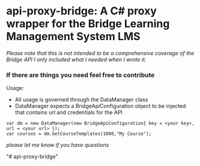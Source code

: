 # api-proxy-bridge:  A C# proxy wrapper for the Bridge Learning Management System LMS

*Please note that this is not intended to be a comprehensive coverage of the Bridge API
I only included what I needed when I wrote it.*

### If there are things you need feel free to contribute

Usage:
- All usage is governed through the DataManager class
- DataManager expects a BridgeApiConfiguration object to be injected that contains url and credentials for the API

```
var dm = new DataManager(new BridgeApiConfiguration{ key = <your key>, url = <your url> });
var courses = dm.GetCourseTemplates(1000,"My Course");
```

*please let me know if you have questions*



"# api-proxy-bridge" 
